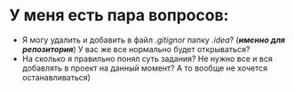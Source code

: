 # У меня есть пара вопросов:
* Я могу удалить и добавить в файл _.gitignor_ папку _.idea_? (_**именно для репозитория**_) У вас же все нормально будет открываться?
* На сколько я правильно понял суть задания? Не нужно все и вся добавлять в проект на данный момент? А то вообще не хочется останавливаться)
